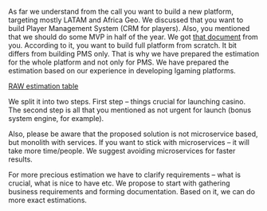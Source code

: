 As far we understand from the call you want to build a new platform, targeting mostly LATAM and Africa Geo.
We discussed that you want to build Player Management System (CRM for players). Also, you mentioned that we should do some MVP in half of the year.
We got [that document](https://docs.google.com/document/d/1iDMjngB6uqM3Zheg8BT8aA__wjMl-M_bAjOkArTjnh8/edit) from you.
According to it, you want to build full platform from scratch. It bit differs from building PMS only. That is why we have prepared the estimation for the whole platform and not only for PMS. We have prepared the estimation based on our experience in developing Igaming platforms.

[RAW estimation table](https://docs.google.com/spreadsheets/d/15ca5u2l7CqabNHkjlapY6ir3-eVnWM9N50tmqLyG8-Q/edit?usp=sharing) 

We split it into two steps. First step – things crucial for launching casino. The second step is all that you mentioned as not urgent for launch (bonus system engine, for example).

Also, please be aware that the proposed solution is not microservice based, but monolith with services. If you want to stick with microservices – it will take more time/people. We suggest avoiding microservices for faster results.

For more precious estimation we have to clarify requirements – what is crucial, what is nice to have etc. We propose to start with gathering business requirements and forming documentation. Based on it, we can do more exact estimations.

